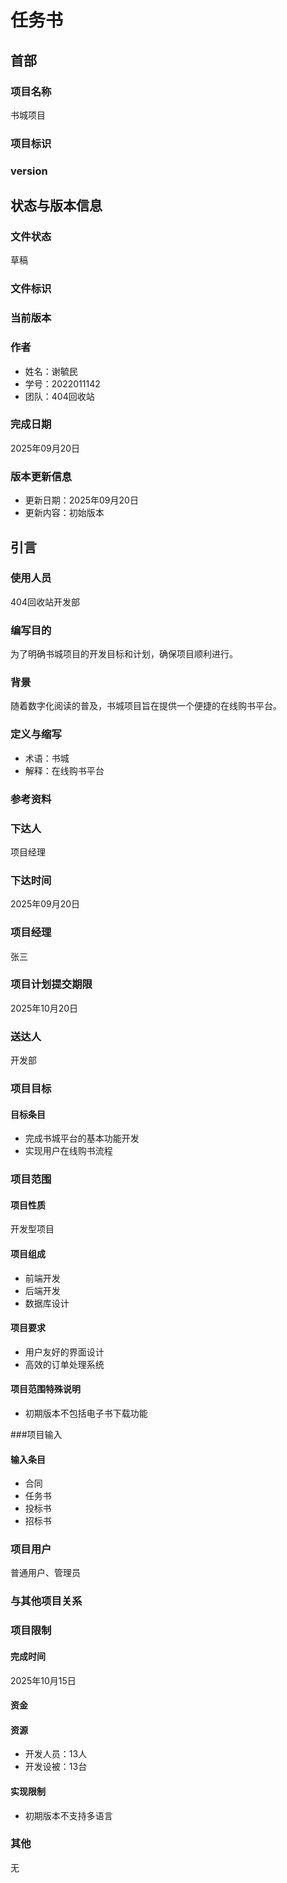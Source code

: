 # 任务书

## 首部

### 项目名称
书城项目

### 项目标识


### version


## 状态与版本信息

### 文件状态
草稿

### 文件标识


### 当前版本


### 作者
- 姓名：谢毓民
- 学号：2022011142
- 团队：404回收站

### 完成日期
2025年09月20日

### 版本更新信息
- 更新日期：2025年09月20日
- 更新内容：初始版本

## 引言

### 使用人员
404回收站开发部

### 编写目的
为了明确书城项目的开发目标和计划，确保项目顺利进行。

### 背景
随着数字化阅读的普及，书城项目旨在提供一个便捷的在线购书平台。

### 定义与缩写
- 术语：书城
- 解释：在线购书平台

### 参考资料

### 下达人
项目经理

### 下达时间
2025年09月20日

### 项目经理
张三

### 项目计划提交期限
2025年10月20日

### 送达人
开发部

### 项目目标

#### 目标条目
- 完成书城平台的基本功能开发
- 实现用户在线购书流程

### 项目范围

#### 项目性质
开发型项目

#### 项目组成
- 前端开发
- 后端开发
- 数据库设计

#### 项目要求
- 用户友好的界面设计
- 高效的订单处理系统

#### 项目范围特殊说明
- 初期版本不包括电子书下载功能

###项目输入

#### 输入条目
- 合同
- 任务书
- 投标书
- 招标书

### 项目用户
普通用户、管理员

### 与其他项目关系


### 项目限制

#### 完成时间
2025年10月15日

#### 资金


#### 资源
- 开发人员：13人
- 开发设被：13台

#### 实现限制
- 初期版本不支持多语言

### 其他
无